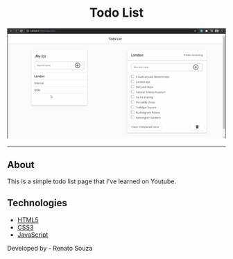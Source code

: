 <div align="center">
    <h1>Todo List</h1>
</div>

<div align="center">
    <img src="todolist.gif" alt="to-do list" width="1100">
</div>

---

## About
This is a simple todo list page that I've learned on Youtube.

## Technologies
- [HTML5](https://developer.mozilla.org/pt-BR/docs/Web/HTML/HTML5)
- [CSS3](https://developer.mozilla.org/pt-BR/docs/Web/CSS)
- [JavaScript](https://developer.mozilla.org/pt-BR/docs/Web/JavaScript)

Developed by - Renato Souza
